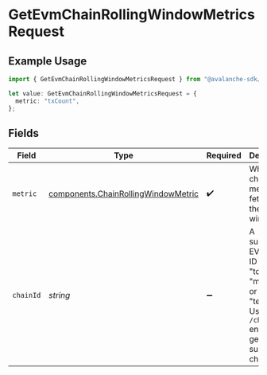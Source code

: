 # GetEvmChainRollingWindowMetricsRequest

## Example Usage

```typescript
import { GetEvmChainRollingWindowMetricsRequest } from "@avalanche-sdk/devtools/models/operations";

let value: GetEvmChainRollingWindowMetricsRequest = {
  metric: "txCount",
};
```

## Fields

| Field                                                                                                                                 | Type                                                                                                                                  | Required                                                                                                                              | Description                                                                                                                           | Example                                                                                                                               |
| ------------------------------------------------------------------------------------------------------------------------------------- | ------------------------------------------------------------------------------------------------------------------------------------- | ------------------------------------------------------------------------------------------------------------------------------------- | ------------------------------------------------------------------------------------------------------------------------------------- | ------------------------------------------------------------------------------------------------------------------------------------- |
| `metric`                                                                                                                              | [components.ChainRollingWindowMetric](../../models/components/chainrollingwindowmetric.md)                                            | :heavy_check_mark:                                                                                                                    | Which chain level metric to fetch for the rolling window.                                                                             | txCount                                                                                                                               |
| `chainId`                                                                                                                             | *string*                                                                                                                              | :heavy_minus_sign:                                                                                                                    | A supported EVM chain ID or one of "total", "mainnet", or "testnet". Use the `/chains` endpoint to get a list of supported chain IDs. | 43114                                                                                                                                 |